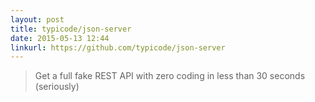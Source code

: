 ```yaml
---
layout: post
title: typicode/json-server
date: 2015-05-13 12:44
linkurl: https://github.com/typicode/json-server
---
```


> Get a full fake REST API with zero coding in less than 30 seconds (seriously)

